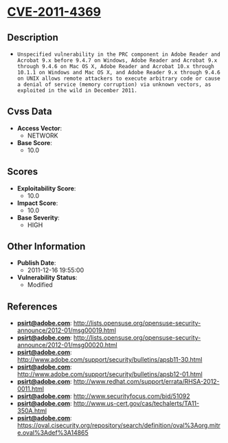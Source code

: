
# [CVE-2011-4369](https://cve.mitre.org/cgi-bin/cvename.cgi?name=CVE-2011-4369)

## Description

- `Unspecified vulnerability in the PRC component in Adobe Reader and Acrobat 9.x before 9.4.7 on Windows, Adobe Reader and Acrobat 9.x through 9.4.6 on Mac OS X, Adobe Reader and Acrobat 10.x through 10.1.1 on Windows and Mac OS X, and Adobe Reader 9.x through 9.4.6 on UNIX allows remote attackers to execute arbitrary code or cause a denial of service (memory corruption) via unknown vectors, as exploited in the wild in December 2011.`

## Cvss Data

- **Access Vector**:
  - NETWORK
- **Base Score**:
  - 10.0

## Scores

- **Exploitability Score**:
  - 10.0
- **Impact Score**:
  - 10.0
- **Base Severity**:
  - HIGH

## Other Information

- **Publish Date**:
  - 2011-12-16 19:55:00
- **Vulnerability Status**:
  - Modified

## References

- **psirt@adobe.com**: http://lists.opensuse.org/opensuse-security-announce/2012-01/msg00019.html
- **psirt@adobe.com**: http://lists.opensuse.org/opensuse-security-announce/2012-01/msg00020.html
- **psirt@adobe.com**: http://www.adobe.com/support/security/bulletins/apsb11-30.html
- **psirt@adobe.com**: http://www.adobe.com/support/security/bulletins/apsb12-01.html
- **psirt@adobe.com**: http://www.redhat.com/support/errata/RHSA-2012-0011.html
- **psirt@adobe.com**: http://www.securityfocus.com/bid/51092
- **psirt@adobe.com**: http://www.us-cert.gov/cas/techalerts/TA11-350A.html
- **psirt@adobe.com**: https://oval.cisecurity.org/repository/search/definition/oval%3Aorg.mitre.oval%3Adef%3A14865
